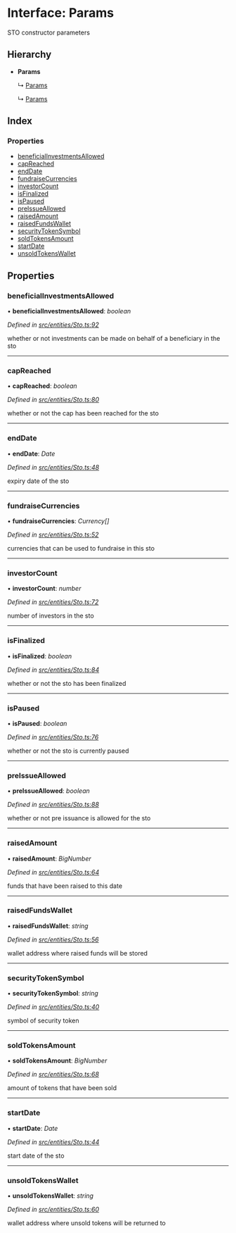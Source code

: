 # Interface: Params

STO constructor parameters

## Hierarchy

* **Params**

  ↳ [Params](_entities_simplesto_.params.md)

  ↳ [Params](_entities_tieredsto_.params.md)

## Index

### Properties

* [beneficialInvestmentsAllowed](_entities_sto_.params.md#beneficialinvestmentsallowed)
* [capReached](_entities_sto_.params.md#capreached)
* [endDate](_entities_sto_.params.md#enddate)
* [fundraiseCurrencies](_entities_sto_.params.md#fundraisecurrencies)
* [investorCount](_entities_sto_.params.md#investorcount)
* [isFinalized](_entities_sto_.params.md#isfinalized)
* [isPaused](_entities_sto_.params.md#ispaused)
* [preIssueAllowed](_entities_sto_.params.md#preissueallowed)
* [raisedAmount](_entities_sto_.params.md#raisedamount)
* [raisedFundsWallet](_entities_sto_.params.md#raisedfundswallet)
* [securityTokenSymbol](_entities_sto_.params.md#securitytokensymbol)
* [soldTokensAmount](_entities_sto_.params.md#soldtokensamount)
* [startDate](_entities_sto_.params.md#startdate)
* [unsoldTokensWallet](_entities_sto_.params.md#unsoldtokenswallet)

## Properties

###  beneficialInvestmentsAllowed

• **beneficialInvestmentsAllowed**: *boolean*

*Defined in [src/entities/Sto.ts:92](https://github.com/PolymathNetwork/polymath-sdk/blob/ade5412/src/entities/Sto.ts#L92)*

whether or not investments can be made on behalf of a beneficiary in the sto

___

###  capReached

• **capReached**: *boolean*

*Defined in [src/entities/Sto.ts:80](https://github.com/PolymathNetwork/polymath-sdk/blob/ade5412/src/entities/Sto.ts#L80)*

whether or not the cap has been reached for the sto

___

###  endDate

• **endDate**: *Date*

*Defined in [src/entities/Sto.ts:48](https://github.com/PolymathNetwork/polymath-sdk/blob/ade5412/src/entities/Sto.ts#L48)*

expiry date of the sto

___

###  fundraiseCurrencies

• **fundraiseCurrencies**: *Currency[]*

*Defined in [src/entities/Sto.ts:52](https://github.com/PolymathNetwork/polymath-sdk/blob/ade5412/src/entities/Sto.ts#L52)*

currencies that can be used to fundraise in this sto

___

###  investorCount

• **investorCount**: *number*

*Defined in [src/entities/Sto.ts:72](https://github.com/PolymathNetwork/polymath-sdk/blob/ade5412/src/entities/Sto.ts#L72)*

number of investors in the sto

___

###  isFinalized

• **isFinalized**: *boolean*

*Defined in [src/entities/Sto.ts:84](https://github.com/PolymathNetwork/polymath-sdk/blob/ade5412/src/entities/Sto.ts#L84)*

whether or not the sto has been finalized

___

###  isPaused

• **isPaused**: *boolean*

*Defined in [src/entities/Sto.ts:76](https://github.com/PolymathNetwork/polymath-sdk/blob/ade5412/src/entities/Sto.ts#L76)*

whether or not the sto is currently paused

___

###  preIssueAllowed

• **preIssueAllowed**: *boolean*

*Defined in [src/entities/Sto.ts:88](https://github.com/PolymathNetwork/polymath-sdk/blob/ade5412/src/entities/Sto.ts#L88)*

whether or not pre issuance is allowed for the sto

___

###  raisedAmount

• **raisedAmount**: *BigNumber*

*Defined in [src/entities/Sto.ts:64](https://github.com/PolymathNetwork/polymath-sdk/blob/ade5412/src/entities/Sto.ts#L64)*

funds that have been raised to this date

___

###  raisedFundsWallet

• **raisedFundsWallet**: *string*

*Defined in [src/entities/Sto.ts:56](https://github.com/PolymathNetwork/polymath-sdk/blob/ade5412/src/entities/Sto.ts#L56)*

wallet address where raised funds will be stored

___

###  securityTokenSymbol

• **securityTokenSymbol**: *string*

*Defined in [src/entities/Sto.ts:40](https://github.com/PolymathNetwork/polymath-sdk/blob/ade5412/src/entities/Sto.ts#L40)*

symbol of security token

___

###  soldTokensAmount

• **soldTokensAmount**: *BigNumber*

*Defined in [src/entities/Sto.ts:68](https://github.com/PolymathNetwork/polymath-sdk/blob/ade5412/src/entities/Sto.ts#L68)*

amount of tokens that have been sold

___

###  startDate

• **startDate**: *Date*

*Defined in [src/entities/Sto.ts:44](https://github.com/PolymathNetwork/polymath-sdk/blob/ade5412/src/entities/Sto.ts#L44)*

start date of the sto

___

###  unsoldTokensWallet

• **unsoldTokensWallet**: *string*

*Defined in [src/entities/Sto.ts:60](https://github.com/PolymathNetwork/polymath-sdk/blob/ade5412/src/entities/Sto.ts#L60)*

wallet address where unsold tokens will be returned to
